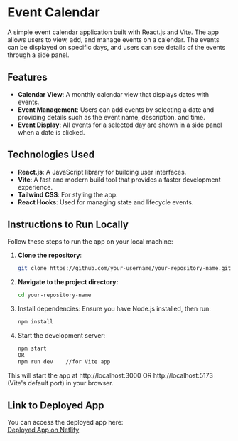 # Event Calendar

A simple event calendar application built with React.js and Vite. The app allows users to view, add, and manage events on a calendar. The events can be displayed on specific days, and users can see details of the events through a side panel.

## Features

- **Calendar View**: A monthly calendar view that displays dates with events.
- **Event Management**: Users can add events by selecting a date and providing details such as the event name, description, and time.
- **Event Display**: All events for a selected day are shown in a side panel when a date is clicked.

## Technologies Used

- **React.js**: A JavaScript library for building user interfaces.
- **Vite**: A fast and modern build tool that provides a faster development experience.
- **Tailwind CSS**: For styling the app.
- **React Hooks**: Used for managing state and lifecycle events.

## Instructions to Run Locally

Follow these steps to run the app on your local machine:

1. **Clone the repository**:
   ```bash
   git clone https://github.com/your-username/your-repository-name.git

2. **Navigate to the project directory:**
   ```bash
   cd your-repository-name

3. Install dependencies: Ensure you have Node.js installed, then run:
   ```bash
   npm install
   
4. Start the development server:
   ```bash
   npm start
   OR
   npm run dev    //for Vite app

This will start the app at http://localhost:3000 OR http://localhost:5173 (Vite's default port) in your browser.

## Link to Deployed App

You can access the deployed app here:  
[Deployed App on Netlify](https://calendar-app-event.netlify.app/)


